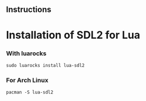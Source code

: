 Instructions
------------

# Installation of SDL2 for Lua

### With luarocks

`sudo luarocks install lua-sdl2`

### For Arch Linux

`pacman -S lua-sdl2`

